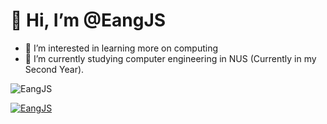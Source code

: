 # 👋 Hi, I’m @EangJS
- 👀 I’m interested in learning more on computing
- 🌱 I’m currently studying computer engineering in NUS (Currently in my Second Year).

<p align="left"> <img src="https://komarev.com/ghpvc/?username=EangJS&label=Profile%20views&color=blueviolet&style=flat" alt="EangJS" /> </p>
<p align="left"> <a href="https://github.com/ryo-ma/github-profile-trophy"><img src="https://github-profile-trophy.vercel.app/?username=EangJS" alt="EangJS" /></a> </p>
